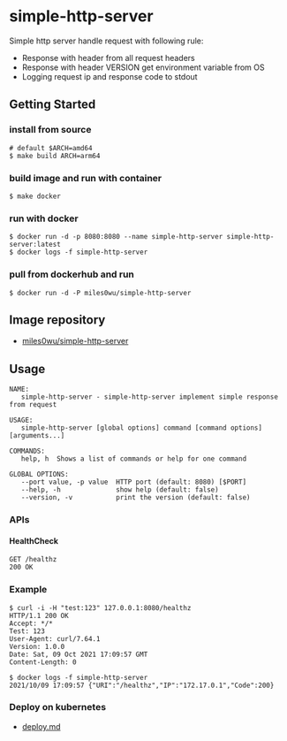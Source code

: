 # simple-http-server
Simple http server handle request with following rule:
* Response with header from all request headers
* Response with header VERSION get environment variable from OS
* Logging request ip and response code to stdout

## Getting Started
### install from source
```
# default $ARCH=amd64
$ make build ARCH=arm64
```

### build image and run with container
```
$ make docker
```

### run with docker
```
$ docker run -d -p 8080:8080 --name simple-http-server simple-http-server:latest
$ docker logs -f simple-http-server
```

### pull from dockerhub and run
```
$ docker run -d -P miles0wu/simple-http-server
```

## Image repository
* [miles0wu/simple-http-server](https://hub.docker.com/r/miles0wu/simple-http-server)

## Usage
```
NAME:
   simple-http-server - simple-http-server implement simple response from request

USAGE:
   simple-http-server [global options] command [command options] [arguments...]

COMMANDS:
   help, h  Shows a list of commands or help for one command

GLOBAL OPTIONS:
   --port value, -p value  HTTP port (default: 8080) [$PORT]
   --help, -h              show help (default: false)
   --version, -v           print the version (default: false)
```

### APIs
#### HealthCheck
```
GET /healthz
200 OK
```

### Example
```
$ curl -i -H "test:123" 127.0.0.1:8080/healthz
HTTP/1.1 200 OK
Accept: */*
Test: 123
User-Agent: curl/7.64.1
Version: 1.0.0
Date: Sat, 09 Oct 2021 17:09:57 GMT
Content-Length: 0

$ docker logs -f simple-http-server
2021/10/09 17:09:57 {"URI":"/healthz","IP":"172.17.0.1","Code":200}
```

### Deploy on kubernetes
* [deploy.md](k8s-yaml/deploy.md)